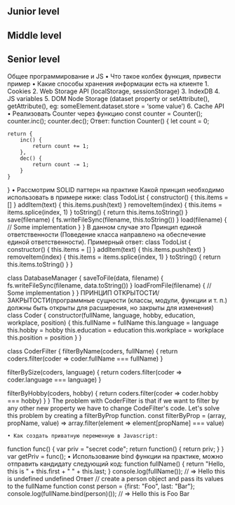 ## Junior level

## Middle level

## Senior level

Общее программирование и JS
• Что такое колбек функция, привести пример
• Какие способы хранения информации есть на клиенте 1. Cookies 2. Web Storage API (localStorage, sessionStorage) 3. IndexDB 4. JS variables 5. DOM Node Storage (dataset property or setAttribute(), getAttribute(), eg: someElement.dataset.store = ‘some value’) 6. Cache API
• Реализовать Counter через функцию
const counter = Counter();
counter.inc();
counter.dec();
Ответ:
function Counter() {
let count = 0;

    return {
        inc() {
            return count += 1;
        },
        dec() {
            return count -= 1;
        }
    }

}
• Рассмотрим SOLID паттерн на практике
Какой принцип необходимо использовать в примере ниже:
class TodoList {
constructor() {
this.items = []
}
addItem(text) {
this.items.push(text)
}
removeItem(index) {
this.items = items.splice(index, 1)
}
toString() {
return this.items.toString()
}
save(filename) {
fs.writeFileSync(filename, this.toString())
}
load(filename) { // Some implementation }
}
В данном случае это Принцип единой ответственности (Поведение класса направлено на обеспечение единой ответственности). Примерный ответ:
class TodoList {
constructor() {
this.items = []
}
addItem(text) {
this.items.push(text)
}
removeItem(index) {
this.items = items.splice(index, 1)
}
toString() {
return this.items.toString()
}
}

class DatabaseManager {
saveToFile(data, filename) {
fs.writeFileSync(filename, data.toString())
}
loadFromFile(filename) {
// Some implementation
}
}
ПРИНЦИП ОТКРЫТОСТИ/ЗАКРЫТОСТИ(программные сущности (классы, модули, функции и т. п.) должны быть открыты для расширения, но закрыты для изменения)
class Coder {
constructor(fullName, language, hobby, education, workplace, position) {
this.fullName = fullName
this.language = language
this.hobby = hobby
this.education = education
this.workplace = workplace
this.position = position
}
}

class CoderFilter {
filterByName(coders, fullName) {
return coders.filter(coder => coder.fullName === fullName)
}

filterBySize(coders, language) {
return coders.filter(coder => coder.language === language)
}

filterByHobby(coders, hobby) {
return coders.filter(coder => coder.hobby === hobby)
}
}
The problem with CoderFilter is that if we want to filter by any other new property we have to change CodeFilter's code. Let's solve this problem by creating a filterByProp function.
const filterByProp = (array, propName, value) => array.filter(element => element[propName] === value)

    • Как создать приватную переменную в Javascript:

function func() {
var priv = "secret code";
return function() {
return priv;
}
}
var getPriv = func();
• Использование bind функции на практике, можно отправить кандидату следующий код:
function fullName() {
return "Hello, this is " + this.first + " " + this.last;
}
console.log(fullName()); // => Hello this is undefined undefined
Ответ
// create a person object and pass its values to the fullName function
const person = {first: "Foo", last: "Bar"};
console.log(fullName.bind(person)()); // => Hello this is Foo Bar
